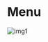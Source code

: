 # Menu

![img1](https://user-images.githubusercontent.com/67917734/107107343-251cc880-6839-11eb-90cb-42b15a808826.png)
